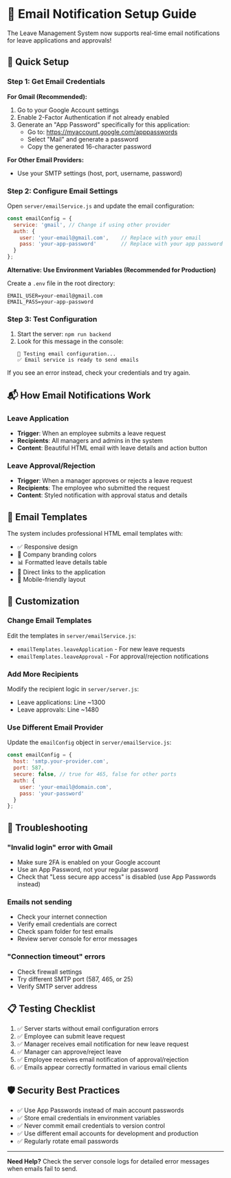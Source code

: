 # 📧 Email Notification Setup Guide

The Leave Management System now supports real-time email notifications for leave applications and approvals! 

## 🚀 Quick Setup

### Step 1: Get Email Credentials

**For Gmail (Recommended):**
1. Go to your Google Account settings
2. Enable 2-Factor Authentication if not already enabled
3. Generate an "App Password" specifically for this application:
   - Go to: https://myaccount.google.com/apppasswords
   - Select "Mail" and generate a password
   - Copy the generated 16-character password

**For Other Email Providers:**
- Use your SMTP settings (host, port, username, password)

### Step 2: Configure Email Settings

Open `server/emailService.js` and update the email configuration:

```javascript
const emailConfig = {
  service: 'gmail', // Change if using other provider
  auth: {
    user: 'your-email@gmail.com',    // Replace with your email
    pass: 'your-app-password'        // Replace with your app password
  }
};
```

**Alternative: Use Environment Variables (Recommended for Production)**

Create a `.env` file in the root directory:
```
EMAIL_USER=your-email@gmail.com
EMAIL_PASS=your-app-password
```

### Step 3: Test Configuration

1. Start the server: `npm run backend`
2. Look for this message in the console:
   ```
   📧 Testing email configuration...
   ✅ Email service is ready to send emails
   ```

If you see an error instead, check your credentials and try again.

## 📬 How Email Notifications Work

### Leave Application
- **Trigger**: When an employee submits a leave request
- **Recipients**: All managers and admins in the system
- **Content**: Beautiful HTML email with leave details and action button

### Leave Approval/Rejection
- **Trigger**: When a manager approves or rejects a leave request  
- **Recipients**: The employee who submitted the request
- **Content**: Styled notification with approval status and details

## 🎨 Email Templates

The system includes professional HTML email templates with:
- ✅ Responsive design
- 🎨 Company branding colors
- 📊 Formatted leave details table
- 🔗 Direct links to the application
- 📱 Mobile-friendly layout

## 🔧 Customization

### Change Email Templates
Edit the templates in `server/emailService.js`:
- `emailTemplates.leaveApplication` - For new leave requests
- `emailTemplates.leaveApproval` - For approval/rejection notifications

### Add More Recipients
Modify the recipient logic in `server/server.js`:
- Leave applications: Line ~1300
- Leave approvals: Line ~1480

### Use Different Email Provider
Update the `emailConfig` object in `server/emailService.js`:

```javascript
const emailConfig = {
  host: 'smtp.your-provider.com',
  port: 587,
  secure: false, // true for 465, false for other ports
  auth: {
    user: 'your-email@domain.com',
    pass: 'your-password'
  }
};
```

## 🚨 Troubleshooting

### "Invalid login" error with Gmail
- Make sure 2FA is enabled on your Google account
- Use an App Password, not your regular password
- Check that "Less secure app access" is disabled (use App Passwords instead)

### Emails not sending
- Check your internet connection
- Verify email credentials are correct
- Check spam folder for test emails
- Review server console for error messages

### "Connection timeout" errors
- Check firewall settings
- Try different SMTP port (587, 465, or 25)
- Verify SMTP server address

## 📋 Testing Checklist

1. ✅ Server starts without email configuration errors
2. ✅ Employee can submit leave request
3. ✅ Manager receives email notification for new leave request
4. ✅ Manager can approve/reject leave
5. ✅ Employee receives email notification of approval/rejection
6. ✅ Emails appear correctly formatted in various email clients

## 🛡️ Security Best Practices

- ✅ Use App Passwords instead of main account passwords
- ✅ Store email credentials in environment variables
- ✅ Never commit email credentials to version control
- ✅ Use different email accounts for development and production
- ✅ Regularly rotate email passwords

---

**Need Help?** Check the server console logs for detailed error messages when emails fail to send. 